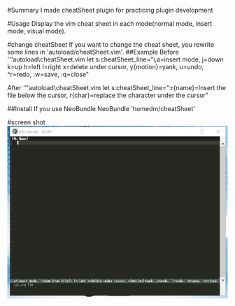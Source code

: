 #Summary
I made cheatSheet plugin for practicing plugin development

#Usage
Display the vim cheat sheet in each mode(normal mode, insert mode, visual mode).

#change cheatSheet
If you want to change the cheat sheet, you rewrite some lines in 'autoload/cheatSheet.vim'.
##Example
Before
'''autoload\cheatSheet.vim
let s:cheatSheet_line="i,a=insert mode, j=down k=up h=left l=right x=delete under cursor, y{motion}=yank, u=undo, ^r=redo, :w=save, :q=close"

After
'''autoload\cheatSheet.vim
let s:cheatSheet_line=":r{name}=Insert the file below the cursor, r{char}=replace the character under the cursor"

##Install
If you use NeoBundle
NeoBundle 'homedm/cheatSheet'

#screen shot
![normal mode](https://github.com/homedm/cheatSheet/blob/master/sample.png)

